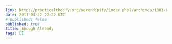 ```yaml
---
link: http://practicaltheory.org/serendipity/index.php?/archives/1303-Enough-Already.html
date: 2011-04-22 22:22 UTC
# published: false
published: true
title: Enough Already
tags: []
---
```



